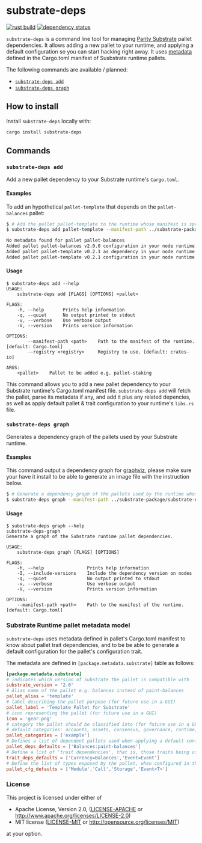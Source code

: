 substrate-deps
==============

[![rust build](https://github.com/paritytech/substrate-deps/workflows/rust/badge.svg)](https://github.com/paritytech/substrate-deps/actions)
[![dependency status](https://deps.rs/repo/github/paritytech/substrate-deps/status.svg)](https://deps.rs/repo/github/paritytech/substrate-deps)

`substrate-deps` is a command line tool for managing [Parity Substrate](http://substrate.dev) pallet dependencies.
It allows adding a new pallet to your runtime, and applying a default configuration so you can start hacking right away.
It uses [metadata](#Substrate-Runtime-pallet-metadata-model) defined in the Cargo.toml manifest of Susbstrate runtime pallets.

The following commands are available / planned:

- [`substrate-deps add`](#substrate-deps-add)
- [`substrate-deps graph`](#substrate-deps-graph)

## How to install

Install `substrate-deps` locally with:
```bash
cargo install substrate-deps
```

## Commands

### `substrate-deps add`

Add a new pallet dependency to your Substrate runtime's `Cargo.toml`.

#### Examples

To add an hypothetical `pallet-template` that depends on the `pallet-balances` pallet:
```sh
$ # Add the pallet pallet-template to the runtime whose manifest is specified as argument, using the specified alternative registry.
$ substrate-deps add pallet-template --manifest-path ../substrate-package/substrate-node-template/runtime/Cargo.toml

No metadata found for pallet pallet-balances
Added pallet pallet-balances v2.0.0 configuration in your node runtime.
Added pallet pallet-template v0.2.1 as dependency in your node runtime manifest.
Added pallet pallet-template v0.2.1 configuration in your node runtime.
```

#### Usage

```plain
$ substrate-deps add --help
USAGE:
    substrate-deps add [FLAGS] [OPTIONS] <pallet>

FLAGS:
    -h, --help       Prints help information
    -q, --quiet      No output printed to stdout
    -v, --verbose    Use verbose output
    -V, --version    Prints version information

OPTIONS:
        --manifest-path <path>    Path to the manifest of the runtime. [default: Cargo.toml]
        --registry <registry>     Registry to use. [default: crates-io]

ARGS:
    <pallet>    Pallet to be added e.g. pallet-staking
```

This command allows you to add a new pallet dependency to your Substrate runtime's Cargo.toml manifest file. `substrate-deps add` will fetch the pallet, parse its metadata if any, and add it plus any related depencies, as well as apply default pallet & trait configuration to your runtime's `libs.rs` file.

### `substrate-deps graph`

Generates a dependency graph of the pallets used by your Substrate runtime.

#### Examples

This command output a dependency graph for [graphviz](https://graphviz.gitlab.io/download/), please make sure your have it install to be able to generate an image file with the instruction below.

```sh
$ # Generate a dependency graph of the pallets used by the runtime whose manifest is specified as argument and pipe it to the dot command to generate an image file.
$ substrate-deps graph --manifest-path ../substrate-package/substrate-node-template/runtime/Cargo.toml | dot -Tpng > graph.png
```

#### Usage
```plain
$ substrate-deps graph --help
substrate-deps-graph
Generate a graph of the Substrate runtime pallet dependencies.

USAGE:
    substrate-deps graph [FLAGS] [OPTIONS]

FLAGS:
    -h, --help                Prints help information
    -I, --include-versions    Include the dependency version on nodes
    -q, --quiet               No output printed to stdout
    -v, --verbose             Use verbose output
    -V, --version             Prints version information

OPTIONS:
    --manifest-path <path>    Path to the manifest of the runtime. [default: Cargo.toml]
```

### Substrate Runtime pallet metadata model

`substrate-deps` uses metadata defined in pallet's Cargo.toml manifest to know about pallet trait dependencies, and to be be able to generate a default configuration for the pallet's configuration trait.

The metadata are defined in `[package.metadata.substrate]` table as follows:
```toml
[package.metadata.substrate]
# indicates which version of Substrate the pallet is compatible with
substrate_version = '2.0'
# Alias name of the pallet e.g. balances instead of paint-balances
pallet_alias = 'template'
# label describing the pallet purpose (for future use in a GUI)
pallet_label = 'Template Pallet for Substrate'
# icon representing the pallet (for future use in a GUI)
icon = 'gear.png'
# category the pallet should be classified into (for future use in a GUI)
# default categories: accounts, assets, consensus, governance, runtime, smart contracts, example
pallet_categories = ['example']
# Defines a list of dependent pallets used when applying a default configuration for the current pallet. The pallets referenced here will be added as dependencies in the runtime's manifest (in addition to the request pallet).
pallet_deps_defaults = ['Balances:paint-balances']
# Define a list of 'trait dependencies', that is, those traits being used when applying a default configuration for the pallet's configuration trait in the runtime lib.rs file.
trait_deps_defaults = ['Currency=Balances','Event=Event']
# Define the list of types exposed by the pallet, when configured in the construct_runtime! macro in the the runtime's lib.rs file.
pallet_cfg_defaults = ['Module','Call','Storage','Event<T>']
```

### License

This project is licensed under either of

 * Apache License, Version 2.0, ([LICENSE-APACHE](LICENSE-APACHE) or
   http://www.apache.org/licenses/LICENSE-2.0)
 * MIT license ([LICENSE-MIT](LICENSE-MIT) or
   http://opensource.org/licenses/MIT)

at your option.
